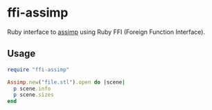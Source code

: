 ffi-assimp
==========

Ruby interface to [assimp](https://github.com/assimp/assimp) using Ruby FFI
(Foreign Function Interface).

Usage
-----

```rb
require "ffi-assimp"

Assimp.new("file.stl").open do |scene|
  p scene.info
  p scene.sizes
end
```

